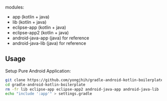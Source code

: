 modules:

* app (kotlin + java)
* lib (kotlin + java)
* eclipse-app (kotlin + java)
* eclipse-app2 (kotlin + java)
* android-java-app (java) for reference
* android-java-lib (java) for reference

## Usage

Setup Pure Android Application:

```sh
git clone https://github.com/yongjhih/gradle-android-kotlin-boilerplate
cd gradle-android-kotlin-boilerplate
rm -fr lib eclipse-app eclipse-app2 android-java-app android-java-lib
echo "include ':app'" > settings.gradle
```
